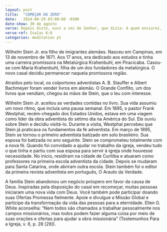```yaml
---
layout: post
title:  "COMEÇAR DO ZERO"
date:   2024-08-29 03:00:00 -0300
date-show: 30 de agosto
verse: Depois disto, ouvi a voz do Senhor, que dizia: A quem enviarei, e quem há de ir por Nós? Eu respondi: Eis-me aqui, envia-me a mim.
verse-ref: Isaías 6:8
categories: meditation pt
---
```


Wilhelm Stein Jr. era filho de imigrantes alemães. Nasceu em Campinas, em 13 de novembro de 1871. Aos 17 anos, era dedicado aos estudos e tinha uma carreira promissora na Metalúrgica Krahenbuhl, em Piracicaba. Casou-se com Maria Krahenbuhl, filha de um dos fundadores da metalúrgica. O novo casal decidiu permanecer naquela promissora região.

Atraídos pelo local, os colportores adventistas A. B. Stauffer e Albert Bachmeyer foram vender livros em alemão. O Grande Conflito, um dos livros que vendiam, chegou às mãos de Stein, que o leu com interesse.

Wilhelm Stein Jr. aceitou as verdades contidas no livro. Sua vida assumiu um novo ritmo, que incluía uma pausa semanal. Em 1895, o pastor Frank Westphal, recém-chegado dos Estados Unidos, estava em uma viagem como líder da obra adventista do sétimo dia na América do Sul. Ele ouviu sobre Stein e decidiu visitá-lo. Durante a visita, Westphal percebeu que Stein já praticava os fundamentos da fé adventista. Em março de 1895, Stein se tornou o primeiro adventista batizado em solo brasileiro. Sua esposa foi batizada no ano seguinte. Stein se comprometeu totalmente com a nova fé. Quando foi convidado a ajudar no trabalho da igreja, vendeu tudo o que tinha e partiu com sua esposa para servir à igreja onde houvesse necessidade. No início, residiram na cidade de Curitiba e atuaram como professores na primeira escola adventista da cidade. Depois se mudaram para Santa Catarina, onde abriram outra escola. Stein também foi o editor da primeira revista adventista em português, O Arauto da Verdade.

A família Stein abandonou um negócio próspero em favor da causa de Deus. Inspiradas pela disposição do casal em recomeçar, muitas pessoas iniciaram uma nova vida com Deus. Você também pode participar doando suas Ofertas Promessa fielmente. Apoie e divulgue a Missão Global e participe da transformação da vida das pessoas para a eternidade. Ellen G. White aconselha: “Nem todos são chamados a trabalhar pessoalmente nos campos missionários, mas todos podem fazer alguma coisa por meio de suas orações e ofertas para ajudar a obra missionária” (Testemunhos Para a Igreja, v. 6, p. 28 [29]).

